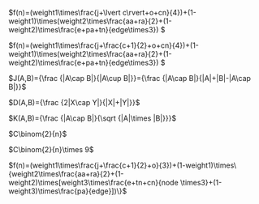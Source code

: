 $f(n)=(weight1\times\frac{j+\lvert c\rvert+o+cn}{4})+(1-weight1)\times(weight2\times\frac{aa+ra}{2}+(1-weight2)\times\frac{e+pa+tn}{edge\times3}) $

$f(n)=(weight1\times\frac{j+\frac{c+1}{2}+o+cn}{4})+(1-weight1)\times(weight2\times\frac{aa+ra}{2}+(1-weight2)\times\frac{e+pa+tn}{edge\times3}) $


$J(A,B)={\frac {|A\cap B|}{|A\cup B|}}={\frac {|A\cap B|}{|A|+|B|-|A\cap B|}}$

$D(A,B)={\frac {2|X\cap Y|}{|X|+|Y|}}$

$K(A,B)={\frac {|A\cap B|}{\sqrt {|A|\times |B|}}}$

$C\binom{2}{n}$

$C\binom{2}{n}\times 9$

$f(n)=(weight1\times\frac{j+\frac{c+1}{2}+o}{3})+(1-weight1)\times\{weight2\times\frac{aa+ra}{2}+(1-weight2)\times[weight3\times\frac{e+tn+cn}{node \times3}+(1-weight3)\times\frac{pa}{edge}])\}$

